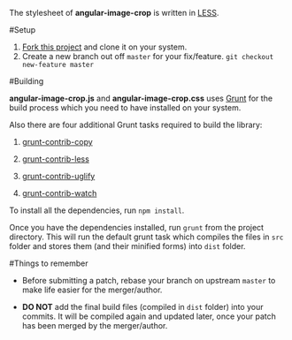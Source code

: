 The stylesheet of **angular-image-crop** is written in [LESS](http://lesscss.org/).

#Setup
1. [Fork this project](https://help.github.com/articles/fork-a-repo) and clone it on your system.
2. Create a new branch out off `master` for your fix/feature. `git checkout new-feature master`

#Building

**angular-image-crop.js** and **angular-image-crop.css** uses [Grunt](http://gruntjs.com/) for the build process which you need to have installed on your system.

Also there are four additional Grunt tasks required to build the library:

1. [grunt-contrib-copy](https://npmjs.org/package/grunt-contrib-copy)

2. [grunt-contrib-less](https://www.npmjs.com/package/grunt-contrib-less)

3. [grunt-contrib-uglify](https://www.npmjs.com/package/grunt-contrib-uglify)

4. [grunt-contrib-watch](https://www.npmjs.com/package/grunt-contrib-watch)

To install all the dependencies, run `npm install`.

Once you have the dependencies installed, run `grunt` from the project directory. This will run the default grunt task which compiles the files in `src` folder and stores them (and their minified forms) into `dist` folder.

#Things to remember
- Before submitting a patch, rebase your branch on upstream `master` to make life easier for the merger/author.

- **DO NOT** add the final build files (compiled in `dist` folder) into your commits. It will be compiled again and updated later, once your patch has been merged by the merger/author.

